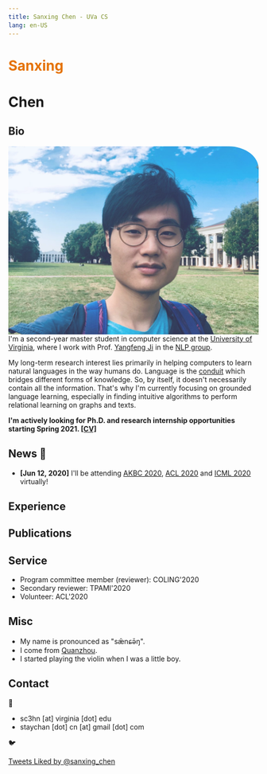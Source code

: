 ```yaml
---
title: Sanxing Chen - UVa CS
lang: en-US
---
```

<link href="https://fonts.googleapis.com/css?family=Noto+Serif+SC" rel="stylesheet">

<!-- # <div><p style="font-variant: small-caps; display: inline;">Sanxing Chen</p></div> -->
<h3></h3>
<div><h1 style='background: unset; color: #e57200;'>Sanxing</h1> <h1>Chen</h1></div>
<!-- <p style="font-family:'Noto Serif SC', serif; display: inline;">陈三星</p> -->

<style type="text/css"> 



</style>


## Bio

<img src="./img/uva.jpg" alt="img" id="myimg" style="float:right;border-radius: 0 12% 0 0;transition: width 0.5s;opacity: 0.8;">

I'm a second-year master student in computer science at the [University of Virginia](https://engineering.virginia.edu/departments/computer-science), where I work with Prof. [Yangfeng Ji](http://yangfengji.net) in the [NLP group](https://uvanlp.org/).

My long-term research interest lies primarily in helping computers to learn natural languages in the way humans do.
Language is the [conduit](https://en.wikipedia.org/wiki/Conduit_metaphor) which bridges different forms of knowledge.
So, by itself, it doesn't necessarily contain all the information.
That's why I'm currently focusing on grounded language learning,
especially in finding intuitive algorithms to perform relational learning on graphs and texts.

**I'm actively looking for Ph.D. and research internship opportunities starting Spring 2021. <a href="CV.pdf" target="_blank">[CV]</a>**

<!-- I was lucky to be exposed to a few NLP research studies early at college.
For instance, I worked on domain adaptation for machine translation with Prof. [Xiaohui Ji](https://www.researchgate.net/scientific-contributions/69798625_Xiaohui_Ji).  -->

## News  :tada:

- **[Jun 12, 2020]** I'll be attending [AKBC 2020](https://www.akbc.ws/2020/), [ACL 2020](https://acl2020.org/) and [ICML 2020](https://icml.cc/Conferences/2020) virtually!

<!-- 
- **[Apr 24, 2020]** I'll be attending [ICLR 2020](https://iclr.cc) virtually!
- **[Jan 19, 2020]** I'll be with Microsoft Ads and [MSR](https://www.microsoft.com/en-us/research/group/deep-learning-group/) this summer!
- **[Dec 21, 2019]** I'm actively seeking R&D internship opportunities for summer 2020!
- **[Dec 10, 2019]** We submitted one paper to ACL 2020!
- **[Mar 28, 2019]** Got accepted to MSCS@[UMass](https://umass.edu)!
- **[Feb 27, 2019]** I'm going to rejoin MSRA in April, excited to see my old friends there!
- **[Feb 21, 2019]** Got accepted to MSCS@[UVa](http://virginia.edu)!
- **[Dec 16, 2018]** All MS/Ph.D. applications sent out! -->

## Experience

<experience>
<template #company>Bing Ads & Microsoft Research</template>
<template #title>Research Intern</template>
<template #location>Home office, United States</template>
<template #date>May 2020 - Aug 2020</template>
<template #work>Relational learning and NLP with Dr. <a href="https://sites.google.com/view/buptxiaodong/home">Xiaodong Liu</a> and Dr. Jian Jiao</template>
</experience>
<experience>
<template #company>Microsoft Research Asia</template>
<template #title>Research Intern</template>
<template #location>Beijing, China</template>
<template #date>Mar 2019 - Jun 2019</template>
<template #work><a href="bert-time.pdf" target="_blank">Time expression recognition</a> with <a href="https://www.microsoft.com/en-us/research/people/guow/" target="_blank">Guoxin Wang</a> and Dr. <a href="https://www.microsoft.com/en-us/research/people/borjekar/" target="_blank">Börje Karlsson</a></template>
</experience>
<experience>
<template #company>Microsoft Research Asia</template>
<template #title>Research Intern</template>
<template #location>Beijing, China</template>
<template #date>Feb 2018 - Sep 2018</template>
<template #work><a href="https://github.com/Microsoft/Recognizers-Text" target="_blank">Generic types entity recognition</a> with Dr. <a href="https://www.microsoft.com/en-us/research/people/borjekar/" target="_blank">Börje Karlsson</a></template>
</experience>

## Publications

<paper arxiv="https://arxiv.org/abs/2008.12813">
<template #title>⚾️ HittER: Hierarchical Transformers for Knowledge Graph Embeddings</template>
<template #authors><strong>Sanxing Chen</strong>, Xiaodong Liu, Jianfeng Gao, Jian Jiao, Ruofei Zhang, Yangfeng Ji</template>
<template #venue>Pre-print</template>
<template #abs>

::: tip Abstract
This paper examines the challenging problem of learning representations of entities and relations in a complex multi-relational knowledge graph. We propose **HittER**, a **Hi**erarchical **T**ransformer model **t**o jointly learn **E**ntity-relation composition and **R**elational contextualization based on a source entity’s neighborhood. Our proposed model consists of two different Transformer blocks: the bottom block extracts features of each entity-relation pair in the local neighborhood of the source entity and the top block aggregates the relational information from the outputs of the bottom block. We further design a masked entity prediction task to balance information from the relational context and the source entity itself. Evaluated on the task of link prediction, our approach achieves new state-of-the-art results on two standard benchmark datasets FB15K-237 and WN18RR.
:::

</template>
<template #bib>

``` tex
@article{chen2020hitter,
    title={HittER: Hierarchical Transformers for Knowledge Graph Embeddings},
    author={Sanxing Chen and Xiaodong Liu and Jianfeng Gao and Jian Jiao and Ruofei Zhang and Yangfeng Ji},
    journal={arXiv preprint arXiv:2008.12813},
    year={2020}
}
```

</template>
</paper>
<paper arxiv="https://arxiv.org/abs/2009.14809" code="https://github.com/sanxing-chen/linking-tale">
<template #title>A Tale of Two Linkings: Dynamically Gating between Schema Linking and Structural Linking for Text-to-SQL Parsing</template>
<template #authors><strong>Sanxing Chen</strong>, Aidan San, Xiaodong Liu, Yangfeng Ji</template>
<template #venue>To appear at COLING'2020</template>
<template #abs>

::: tip Abstract
In Text-to-SQL semantic parsing, selecting the correct entities (tables and columns) to output is both crucial and challenging; the parser is required to connect the natural language (NL) question and the current SQL prediction with the structured world, *i.e.*, the database. We formulate two linking processes to address this challenge: *schema linking* which links explicit NL mentions to the database and *structural linking* which links the entities in the output SQL with their structural relationships in the database schema. Intuitively, the effects of these two linking processes change based on the entity being generated, thus we propose to dynamically choose between them using a gating mechanism. Integrating the proposed method with two graph neural network based semantic parsers together with BERT representations demonstrates substantial gains in parsing accuracy on the challenging Spider dataset. Analyses show that our method helps to enhance the structure of the model output when generating complicated SQL queries and offers explainable predictions.
:::

</template>
<template #bib>

``` tex
@inproceedings{chen2020tale,
    title={A Tale of Two Linkings: Dynamically Gating between Schema Linking and Structural Linking for Text-to-SQL Parsing},
    author={Sanxing Chen and Aidan San and Xiaodong Liu and Yangfeng Ji},
    booktitle = "Proceedings of the 28th International Conference on Computational Linguistics",
    year={2020}
}
```

</template>
</paper>

## Service

- Program committee member (reviewer): COLING'2020
- Secondary reviewer: TPAMI'2020
- Volunteer: ACL'2020

## Misc

- My name is pronounced as "sǣnɕə̄ŋ".
- I come from [Quanzhou](https://en.wikipedia.org/wiki/Quanzhou).
- I started playing the violin when I was a little boy.


## Contact

:email:

- sc3hn [at] virginia [dot] edu
- staychan [dot] cn [at] gmail [dot] com

:bird:

<a class="twitter-timeline" data-lang="en" data-width="390" data-height="600" data-theme="light" data-link-color="#e57200" href="https://twitter.com/sanxing_chen/likes?ref_src=twsrc%5Etfw">Tweets Liked by @sanxing_chen</a> <script async src="https://platform.twitter.com/widgets.js" charset="utf-8"></script>